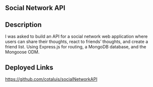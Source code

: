 ## Social Network API

## Description

I was asked to build an API for a social network web application where users can share their thoughts, react to friends’ thoughts, and create a friend list. Using Express.js for routing, a MongoDB database, and the Mongoose ODM.

## Deployed Links

https://github.com/cotaluis/socialNetworkAPI
